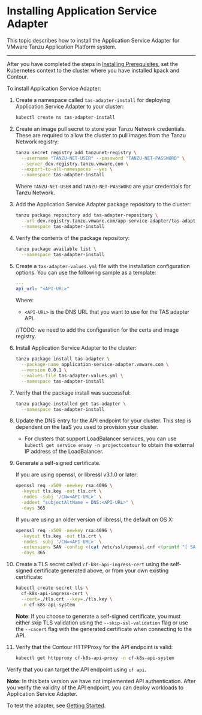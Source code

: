 # Installing Application Service Adapter

This topic describes how to install the Application Service Adapter for VMware Tanzu Application Platform system.

----

After you have completed the steps in [Installing Prerequisites](install-prerequisites.md), set the Kubernetes context to the cluster where you have installed kpack and Contour.

To install Application Service Adapter:

1. Create a namespace called `tas-adapter-install` for deploying Application Service Adapter to your cluster:

    ```bash
    kubectl create ns tas-adapter-install
    ```

1. Create an image pull secret to store your Tanzu Network credentials. These are required to allow the cluster to pull images from the Tanzu Network registry:

    ```bash
    tanzu secret registry add tanzunet-registry \
      --username "TANZU-NET-USER" --password "TANZU-NET-PASSWORD" \
      --server dev.registry.tanzu.vmware.com \
      --export-to-all-namespaces --yes \
      --namespace tas-adapter-install
    ```

    Where `TANZU-NET-USER` and `TANZU-NET-PASSWORD` are your credentials for Tanzu Network.

1. Add the Application Service Adapter package repository to the cluster:

    ```bash
    tanzu package repository add tas-adapter-repository \
      --url dev.registry.tanzu.vmware.com/app-service-adapter/tas-adapter-package-repo:latest \
      --namespace tas-adapter-install
    ```

1. Verify the contents of the package repository:

    ```bash
    tanzu package available list \
      --namespace tas-adapter-install
    ```

1. Create a `tas-adapter-values.yml` file with the installation configuration options. You can use the following sample as a template:

    ```yaml
    ---
    api_url: "<API-URL>"
    ```

    Where:
    * `<API-URL>` is the DNS URL that you want to use for the TAS adapter API.

    //TODO: we need to add the configuration for the certs and image registry.

1. Install Application Service Adapter to the cluster:

    ```bash
    tanzu package install tas-adapter \
      --package-name application-service-adapter.vmware.com \
      --version 0.0.1 \
      --values-file tas-adapter-values.yml \
      --namespace tas-adapter-install
    ```

1. Verify that the package install was successful:

    ```bash
    tanzu package installed get tas-adapter \
      --namespace tas-adapter-install
    ```

1. Update the DNS entry for the API endpoint for your cluster. This step is dependent on the IaaS you used to provision your cluster.

    * For clusters that support LoadBalancer services, you can use `kubectl get service envoy -n projectcontour` to obtain the external IP address of the LoadBalancer.

1. Generate a self-signed certificate.

    If you are using openssl, or libressl v3.1.0 or later:

    ```bash
    openssl req -x509 -newkey rsa:4096 \
      -keyout tls.key -out tls.crt \
      -nodes -subj '/CN=<API-URL>' \
      -addext "subjectAltName = DNS:<API-URL>" \
      -days 365
    ```

    If you are using an older version of libressl, the default on OS X:

    ```bash
    openssl req -x509 -newkey rsa:4096 \
      -keyout tls.key -out tls.crt \
      -nodes -subj '/CN=<API-URL>' \
      -extensions SAN -config <(cat /etc/ssl/openssl.cnf <(printf "[ SAN ]\nsubjectAltName='DNS:<API-URL>'")) \
      -days 365
    ```

1. Create a TLS secret called `cf-k8s-api-ingress-cert` using the self-signed certificate generated above, or from your own existing certificate:

    ```bash
    kubectl create secret tls \
      cf-k8s-api-ingress-cert \
      --cert=./tls.crt --key=./tls.key \
      -n cf-k8s-api-system
    ```

    **Note**: If you choose to generate a self-signed certificate, you must either skip TLS validation using the `--skip-ssl-validation` flag or use the `--cacert` flag with the generated certificate when connecting to the API.

1. Verify that the Contour HTTPProxy for the API endpoint is valid:

    ```bash
    kubectl get httpproxy cf-k8s-api-proxy -n cf-k8s-api-system
    ```

Verify that you can target the API endpoint using `cf api`.

**Note**: In this beta version we have not implemented API authentication. After you verify the validity of the API endpoint, you can deploy workloads to Application Service Adapter.

To test the adapter, see [Getting Started](getting-started.md).
